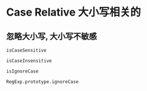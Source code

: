 # Case Relative 大小写相关的

## 忽略大小写, 大小写不敏感

	isCaseSensitive
	
	isCaseInsensitive
	
	isIgnoreCase
	
	RegExp.prototype.ignoreCase
	